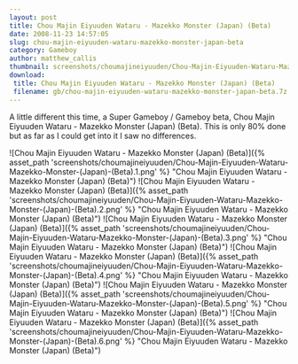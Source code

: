 ```yaml
---
layout: post
title: Chou Majin Eiyuuden Wataru - Mazekko Monster (Japan) (Beta)
date: 2008-11-23 14:57:05
slug: chou-majin-eiyuuden-wataru-mazekko-monster-japan-beta
category: Gameboy
author: matthew_callis
thumbnail: screenshots/choumajineiyuuden/Chou-Majin-Eiyuuden-Wataru-Mazekko-Monster-(Japan)-(Beta).1.png
download:
 title: Chou Majin Eiyuuden Wataru - Mazekko Monster (Japan) (Beta)
 filename: gb/chou-majin-eiyuuden-wataru-mazekko-monster-japan-beta.7z
---
```


A little different this time, a Super Gameboy / Gameboy beta, Chou Majin Eiyuuden Wataru - Mazekko Monster (Japan) (Beta). This is only 80% done but as far as I could get into it I saw no differences.

![Chou Majin Eiyuuden Wataru - Mazekko Monster (Japan) (Beta)]({% asset_path 'screenshots/choumajineiyuuden/Chou-Majin-Eiyuuden-Wataru-Mazekko-Monster-(Japan)-(Beta).1.png' %} "Chou Majin Eiyuuden Wataru - Mazekko Monster (Japan) (Beta)")
![Chou Majin Eiyuuden Wataru - Mazekko Monster (Japan) (Beta)]({% asset_path 'screenshots/choumajineiyuuden/Chou-Majin-Eiyuuden-Wataru-Mazekko-Monster-(Japan)-(Beta).2.png' %} "Chou Majin Eiyuuden Wataru - Mazekko Monster (Japan) (Beta)")
![Chou Majin Eiyuuden Wataru - Mazekko Monster (Japan) (Beta)]({% asset_path 'screenshots/choumajineiyuuden/Chou-Majin-Eiyuuden-Wataru-Mazekko-Monster-(Japan)-(Beta).3.png' %} "Chou Majin Eiyuuden Wataru - Mazekko Monster (Japan) (Beta)")
![Chou Majin Eiyuuden Wataru - Mazekko Monster (Japan) (Beta)]({% asset_path 'screenshots/choumajineiyuuden/Chou-Majin-Eiyuuden-Wataru-Mazekko-Monster-(Japan)-(Beta).4.png' %} "Chou Majin Eiyuuden Wataru - Mazekko Monster (Japan) (Beta)")
![Chou Majin Eiyuuden Wataru - Mazekko Monster (Japan) (Beta)]({% asset_path 'screenshots/choumajineiyuuden/Chou-Majin-Eiyuuden-Wataru-Mazekko-Monster-(Japan)-(Beta).5.png' %} "Chou Majin Eiyuuden Wataru - Mazekko Monster (Japan) (Beta)")
![Chou Majin Eiyuuden Wataru - Mazekko Monster (Japan) (Beta)]({% asset_path 'screenshots/choumajineiyuuden/Chou-Majin-Eiyuuden-Wataru-Mazekko-Monster-(Japan)-(Beta).6.png' %} "Chou Majin Eiyuuden Wataru - Mazekko Monster (Japan) (Beta)")
